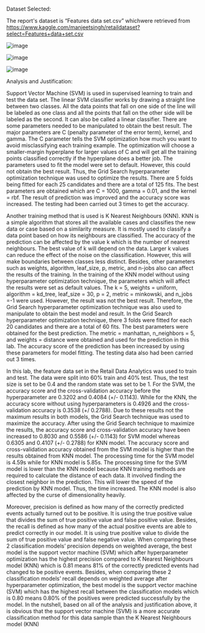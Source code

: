 Dataset Selected:

 The report's dataset is “Features data set.csv” whichwere retrieved from
 https://www.kaggle.com/manjeetsingh/retaildataset?select=Features+data+set.csv

 ![image](https://github.com/yeejing0822/AI_SVMKNN_FeaturesDataset/assets/86753374/2b87b62f-2652-4694-973e-2b669fa31e2d)

![image](https://github.com/yeejing0822/AI_SVMKNN_FeaturesDataset/assets/86753374/5da66e7c-0011-4d40-aabc-9a207a043fb9)

![image](https://github.com/yeejing0822/AI_SVMKNN_FeaturesDataset/assets/86753374/8d5aa609-8f93-4d8d-afe9-8cb68e3d2fbf)

Analysis and Justification:

 Support Vector Machine (SVM) is used in supervised learning to train and test the data set. The
 linear SVM classifier works by drawing a straight line between two classes. All the data points
 that fall on one side of the line will be labeled as one class and all the points that fall on the other
 side will be labeled as the second. It can also be called a linear classifier. There are some
 parameters needed to be manipulated to obtain the best result. The major parameters are C
 (penalty parameter of the error term), kernel, and gamma. The C parameter tells the SVM
 optimization how much you want to avoid misclassifying each training example. The
 optimization will choose a smaller-margin hyperplane for larger values of C and will get all the
 training points classified correctly if the hyperplane does a better job. The parameters used to fit
 the model were set to default. However, this could not obtain the best result. Thus, the Grid
 Search hyperparameter optimization technique was used to optimize the results. There are 5 folds
 being fitted for each 25 candidates and there are a total of 125 fits. The best parameters are
 obtained which are C = 1000, gamma = 0.01, and the kernel = rbf. The result of prediction was
 improved and the accuracy score was increased. The testing had been carried out 3 times to get
 the accuracy.
 
 Another training method that is used is K Nearest Neighbours (KNN). KNN is a simple
 algorithm that stores all the available cases and classifies the new data or case based on a
 similarity measure. It is mostly used to classify a data point based on how its neighbours are
 classified. The accuracy of the prediction can be affected by the value k which is the number of
 nearest neighbours. The best value of k will depend on the data. Larger k values can reduce the
 effect of the noise on the classification. However, this will make boundaries between classes less
 distinct. Besides, other parameters such as weights, algorithm, leaf_size, p, metric, and n-jobs
 also can affect the results of the training. In the training of the KNN model without using
 hyperparameter optimization technique, the parameters which will affect the results were set as
 default values. The k = 5, weights = uniform, algorithm = kd_tree, leaf_size = 30, p = 2, metric =
 minkowski, and n_jobs =-1 were used. However, the result was not the best result. Therefore,
 the Grid Search hyperparameter optimization technique was also used to manipulate to obtain the
 best model and result. In the Grid Search hyperparameter optimization technique, there 3 folds
 were fitted for each 20 candidates and there are a total of 60 fits. The best parameters were
obtained for the best prediction. The metric = manhattan, n_neighbors = 5, and weights =
 distance were obtained and used for the prediction in this lab. The accuracy score of the
 prediction has been increased by using these parameters for model fitting. The testing data also
 had been carried out 3 times.
 
 In this lab, the feature data set in the Retail Data Analytics was used to train and test. The
 data were split into 60% train and 40% test. Thus, the test size is set to be 0.4 and the random
 state was set to be 1. For the SVM, the accuracy score and the cross-validation accuracy before
 the hyperparameter are 0.3202 and 0.4084 (+/- 0.1143). While for the KNN, the accuracy score
 without using hyperparameters is 0.4926 and the cross-validation accuracy is 0.3538 (+/
0.2788). Due to these results not the maximum results in both models, the Grid Search technique
 was used to maximize the accuracy. After using the Grid Search technique to maximize the
 results, the accuracy score and cross-validation accuracy have been increased to 0.8030 and
 0.5586 (+/- 0.1143) for SVM model whereas 0.6305 and 0.4107 (+/- 0.2788) for KNN model.
 The accuracy score and cross-validation accuracy obtained from the SVM model is higher than
 the results obtained from KNN model. The processing time for the SVM model is 4.59s while for
 KNN model is 5.85s. The processing time for the SVM model is lower than the KNN model
 because KNN training methods are required to calculate the distance of each data. It involved
 finding the closest neighbor in the prediction. This will lower the speed of the prediction by
 KNN model. Thus, the time increased. The KNN model is also affected by the curse of
 dimensionality heavily.
 
 Moreover, precision is defined as how many of the correctly predicted events actually turned
 out to be positive. It is using the true positive value that divides the sum of true positive value
 and false positive value. Besides, the recall is defined as how many of the actual positive events
 are able to predict correctly in our model. It is using true positive value to divide the sum of true
 positive value and false negative value. When comparing these 2 classification models’ precision
 depends on weighted average, the best model is the support vector machine (SVM) which after
 hyperparameter optimization has the highest precision compared to K Nearest Neighbours model
 (KNN) which is 0.81 means 81% of the correctly predicted events had changed to be positive
 events. Besides, when comparing these 2 classification models’ recall depends on weighted
 average after hyperparameter optimization, the best model is the support vector machine (SVM)
which has the highest recall between the classification models which is 0.80 means 0.80% of the
 positives were predicted successfully by the model. In the nutshell, based on all of the analysis
 and justification above, it is obvious that the support vector machine (SVM) is a more accurate
 classification method for this data sample than the K Nearest Neighbours model (KNN)
